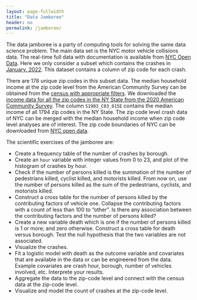 ```yaml
---
layout: page-fullwidth
title: "Data Jamboree"
header: no
permalink: /jamboree/
---
```


The data jamboree is a party of computing tools for solving the same data science
problem. The main data set is the NYC motor vehicle collisions data. The
real-time full data with documentation is available from 
[NYC Open
Data](https://data.cityofnewyork.us/Public-Safety/Motor-Vehicle-Collisions-Crashes/h9gi-nx95).
Here we only consider a subset which contains the crashes in [January,
2022](https://github.com/statds/ids-s22/raw/main/notes/data/nyc_mv_collisions_202201.csv).
This dataset contains a column of zip code for each crash.


There are 178 unique zip codes in this subset data.
The median household income at the zip code level from the American Community
Survey can be obtained from the
[census with appropriate
filters](https://data.census.gov/cedsci/table?t=Income%20%28Households,%20Families,%20Individuals%29&g=0400000US36%248600000&y=2020&tid=ACSST5Y2020.S1903). 
We downloaded the [income data for all the zip codes in the NY
State from the 2020 American Community
Survey](https://github.com/statds/ids-s22/raw/main/notes/data/ACSST5Y2020.S1903_2022-07-29T145042.zip).
The column `S1903_C03_015E` contains the median income of all 1794 zip codes in
the NY State.
The zip code level crash data of NYC can be merged with the median household
income when zip code level analyses are of  interest. The zip code boundaries of
NYC can be downloaded from [NYC open
data](https://data.cityofnewyork.us/Business/Zip-Code-Boundaries/i8iw-xf4u).


The scientific exercises of the jamboree are:
+ Create a frequency table of the number of crashes by borough.
+ Create an `hour` variable with integer values from 0 to 23, and plot of the
  histogram of crashes by hour.
+ Check if the number of persons killed is the summation of the number of
  pedestrians killed, cyclist killed, and motorists killed. From now on, use the
  number of persons killed as the sum of the pedestrians, cyclists, and
  motorists killed.
+ Construct a cross table for the number of persons killed by the contributing
  factors of vehicle one. Collapse the contributing factors with a count of less
  than 100 to “other”. Is there any association between the contributing factors
  and the number of persons killed?
+ Create a new variable death which is one if the number of persons killed is 1
  or more; and zero otherwise. Construct a cross table for death versus
  borough. Test the null hypothesis that the two variables are not associated.
+ Visualize the crashes.
+ Fit a logistic model with death as the outcome variable and covariates that
  are available in the data or can be engineered from the data. Example
  covariates are crash hour, borough, number of vehicles involved,
  etc. Interprete your results.
+ Aggregate the data to the zip-code level and connect with the census data at
  the zip-code level.
+ Visualize and model the count of crashes at the zip-code level.

